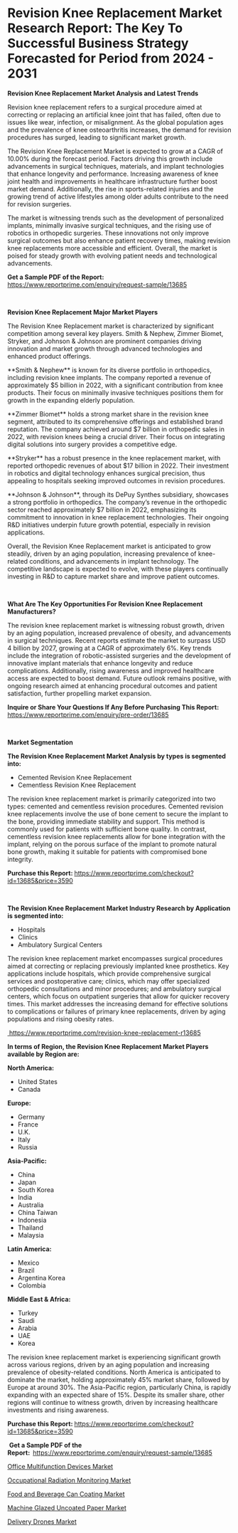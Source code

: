 <p><h1>Revision Knee Replacement Market Research Report: The Key To Successful Business Strategy Forecasted for Period from 2024 - 2031</h1></p><p><strong>Revision Knee Replacement Market Analysis and Latest Trends</strong></p>
<p><p>Revision knee replacement refers to a surgical procedure aimed at correcting or replacing an artificial knee joint that has failed, often due to issues like wear, infection, or misalignment. As the global population ages and the prevalence of knee osteoarthritis increases, the demand for revision procedures has surged, leading to significant market growth.</p><p>The Revision Knee Replacement Market is expected to grow at a CAGR of 10.00% during the forecast period. Factors driving this growth include advancements in surgical techniques, materials, and implant technologies that enhance longevity and performance. Increasing awareness of knee joint health and improvements in healthcare infrastructure further boost market demand. Additionally, the rise in sports-related injuries and the growing trend of active lifestyles among older adults contribute to the need for revision surgeries.</p><p>The market is witnessing trends such as the development of personalized implants, minimally invasive surgical techniques, and the rising use of robotics in orthopedic surgeries. These innovations not only improve surgical outcomes but also enhance patient recovery times, making revision knee replacements more accessible and efficient. Overall, the market is poised for steady growth with evolving patient needs and technological advancements.</p></p>
<p><strong>Get a Sample PDF of the Report:&nbsp;</strong> <a href="https://www.reportprime.com/enquiry/request-sample/13685?utm_campaign=1134&utm_medium=2&utm_source=Github&utm_content=ia&utm_term=02122024&utm_id=revision-knee-replacement">https://www.reportprime.com/enquiry/request-sample/13685</a></p>
<p>&nbsp;</p>
<p><strong>Revision Knee Replacement Major Market Players</strong></p>
<p><p>The Revision Knee Replacement market is characterized by significant competition among several key players. Smith & Nephew, Zimmer Biomet, Stryker, and Johnson & Johnson are prominent companies driving innovation and market growth through advanced technologies and enhanced product offerings.</p><p>**Smith & Nephew** is known for its diverse portfolio in orthopedics, including revision knee implants. The company reported a revenue of approximately $5 billion in 2022, with a significant contribution from knee products. Their focus on minimally invasive techniques positions them for growth in the expanding elderly population.</p><p>**Zimmer Biomet** holds a strong market share in the revision knee segment, attributed to its comprehensive offerings and established brand reputation. The company achieved around $7 billion in orthopedic sales in 2022, with revision knees being a crucial driver. Their focus on integrating digital solutions into surgery provides a competitive edge.</p><p>**Stryker** has a robust presence in the knee replacement market, with reported orthopedic revenues of about $17 billion in 2022. Their investment in robotics and digital technology enhances surgical precision, thus appealing to hospitals seeking improved outcomes in revision procedures.</p><p>**Johnson & Johnson**, through its DePuy Synthes subsidiary, showcases a strong portfolio in orthopedics. The company’s revenue in the orthopedic sector reached approximately $7 billion in 2022, emphasizing its commitment to innovation in knee replacement technologies. Their ongoing R&D initiatives underpin future growth potential, especially in revision applications.</p><p>Overall, the Revision Knee Replacement market is anticipated to grow steadily, driven by an aging population, increasing prevalence of knee-related conditions, and advancements in implant technology. The competitive landscape is expected to evolve, with these players continually investing in R&D to capture market share and improve patient outcomes.</p></p>
<p>&nbsp;</p>
<p><strong>What Are The Key Opportunities For Revision Knee Replacement Manufacturers?</strong></p>
<p><p>The revision knee replacement market is witnessing robust growth, driven by an aging population, increased prevalence of obesity, and advancements in surgical techniques. Recent reports estimate the market to surpass USD 4 billion by 2027, growing at a CAGR of approximately 6%. Key trends include the integration of robotic-assisted surgeries and the development of innovative implant materials that enhance longevity and reduce complications. Additionally, rising awareness and improved healthcare access are expected to boost demand. Future outlook remains positive, with ongoing research aimed at enhancing procedural outcomes and patient satisfaction, further propelling market expansion.</p></p>
<p><strong>Inquire or Share Your Questions If Any Before Purchasing This Report:</strong> <a href="https://www.reportprime.com/enquiry/pre-order/13685?utm_campaign=1134&utm_medium=2&utm_source=Github&utm_content=ia&utm_term=02122024&utm_id=revision-knee-replacement">https://www.reportprime.com/enquiry/pre-order/13685</a></p>
<p>&nbsp;</p>
<p><strong>Market Segmentation</strong></p>
<p><strong>The Revision Knee Replacement Market Analysis by types is segmented into:</strong></p>
<p><ul><li>Cemented Revision Knee Replacement</li><li>Cementless Revision Knee Replacement</li></ul></p>
<p><p>The revision knee replacement market is primarily categorized into two types: cemented and cementless revision procedures. Cemented revision knee replacements involve the use of bone cement to secure the implant to the bone, providing immediate stability and support. This method is commonly used for patients with sufficient bone quality. In contrast, cementless revision knee replacements allow for bone integration with the implant, relying on the porous surface of the implant to promote natural bone growth, making it suitable for patients with compromised bone integrity.</p></p>
<p><strong>Purchase this Report:&nbsp;</strong><a href="https://www.reportprime.com/checkout?id=13685&price=3590&utm_campaign=1134&utm_medium=2&utm_source=Github&utm_content=ia&utm_term=02122024&utm_id=revision-knee-replacement">https://www.reportprime.com/checkout?id=13685&price=3590</a></p>
<p>&nbsp;</p>
<p><strong>The Revision Knee Replacement Market Industry Research by Application is segmented into:</strong></p>
<p><ul><li>Hospitals</li><li>Clinics</li><li>Ambulatory Surgical Centers</li></ul></p>
<p><p>The revision knee replacement market encompasses surgical procedures aimed at correcting or replacing previously implanted knee prosthetics. Key applications include hospitals, which provide comprehensive surgical services and postoperative care; clinics, which may offer specialized orthopedic consultations and minor procedures; and ambulatory surgical centers, which focus on outpatient surgeries that allow for quicker recovery times. This market addresses the increasing demand for effective solutions to complications or failures of primary knee replacements, driven by aging populations and rising obesity rates.</p></p>
<p><a href="https://www.reportprime.com/revision-knee-replacement-r13685?utm_campaign=1134&utm_medium=2&utm_source=Github&utm_content=ia&utm_term=02122024&utm_id=revision-knee-replacement">&nbsp;https://www.reportprime.com/revision-knee-replacement-r13685</a></p>
<p><strong>In terms of Region, the Revision Knee Replacement Market Players available by Region are:</strong></p>
<p>
    <p> <strong> North America: </strong>
        <ul>
            <li>United States</li>
            <li>Canada</li>
        </ul>
        </p> 
    <p> <strong> Europe: </strong>
        <ul>
            <li>Germany</li>
            <li>France</li>
            <li>U.K.</li>
            <li>Italy</li>
            <li>Russia</li>
        </ul>
        </p> 
    <p> <strong> Asia-Pacific: </strong>
        <ul>
            <li>China</li>
            <li>Japan</li>
            <li>South Korea</li>
            <li>India</li>
            <li>Australia</li>
            <li>China Taiwan</li>
            <li>Indonesia</li>
            <li>Thailand</li>
            <li>Malaysia</li>
        </ul>
        </p> 
    <p> <strong> Latin America: </strong>
        <ul>
            <li>Mexico</li>
            <li>Brazil</li>
            <li>Argentina Korea</li>
            <li>Colombia</li>
        </ul>
        </p> 
    <p> <strong> Middle East & Africa: </strong>
        <ul>
            <li>Turkey</li>
            <li>Saudi</li>
            <li>Arabia</li>
            <li>UAE</li>
            <li>Korea</li>
        </ul>
    </p>
    </p>
<p><p>The revision knee replacement market is experiencing significant growth across various regions, driven by an aging population and increasing prevalence of obesity-related conditions. North America is anticipated to dominate the market, holding approximately 45% market share, followed by Europe at around 30%. The Asia-Pacific region, particularly China, is rapidly expanding with an expected share of 15%. Despite its smaller share, other regions will continue to witness growth, driven by increasing healthcare investments and rising awareness.</p></p>
<p><strong>Purchase this Report: </strong><a href="https://www.reportprime.com/checkout?id=13685&price=3590&utm_campaign=1134&utm_medium=2&utm_source=Github&utm_content=ia&utm_term=02122024&utm_id=revision-knee-replacement">https://www.reportprime.com/checkout?id=13685&price=3590</a></p>
<p>&nbsp;<strong>Get a Sample PDF of the Report:&nbsp;&nbsp;</strong><a href="https://www.reportprime.com/enquiry/request-sample/13685?utm_campaign=1134&utm_medium=2&utm_source=Github&utm_content=ia&utm_term=02122024&utm_id=revision-knee-replacement">https://www.reportprime.com/enquiry/request-sample/13685</a></p>
<p><strong></strong></p>
<p><p><a href="https://www.linkedin.com/pulse/office-multifunction-devices-market-study-offeringa-thorough-ubzjf?utm_campaign=1134&utm_medium=2&utm_source=Github&utm_content=ia&utm_term=02122024&utm_id=revision-knee-replacement">Office Multifunction Devices Market</a></p><p><a href="https://www.linkedin.com/pulse/why-occupational-radiation-monitoring-market-set-7-growth-2031-jndqf?utm_campaign=1134&utm_medium=2&utm_source=Github&utm_content=ia&utm_term=02122024&utm_id=revision-knee-replacement">Occupational Radiation Monitoring Market</a></p><p><a href="https://issuu.com/reportprime-2/docs/food-and-beverage-can-coating-market-size-2030.ppt?utm_campaign=1134&utm_medium=2&utm_source=Github&utm_content=ia&utm_term=02122024&utm_id=revision-knee-replacement">Food and Beverage Can Coating Market</a></p><p><a href="https://issuu.com/reportprime-2/docs/machine-glazed-uncoated-paper-market-size-2030.ppt?utm_campaign=1134&utm_medium=2&utm_source=Github&utm_content=ia&utm_term=02122024&utm_id=revision-knee-replacement">Machine Glazed Uncoated Paper Market</a></p><p><a href="https://www.linkedin.com/pulse/challenges-opportunities-delivery-drones-market-sales-volume-b7xzf?utm_campaign=1134&utm_medium=2&utm_source=Github&utm_content=ia&utm_term=02122024&utm_id=revision-knee-replacement">Delivery Drones Market</a></p></p>
